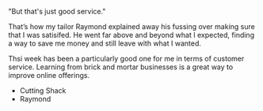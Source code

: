 "But that's just good service."

That’s how my tailor Raymond explained away his fussing over making sure
that I was satisifed. He went far above and beyond what I expected, finding
a way to save me money and still leave with what I wanted.

Thsi week has been a particularly good one for me in terms of customer
service. Learning from brick and mortar businesses is a great way to improve
online offerings.

* Cutting Shack
* Raymond
